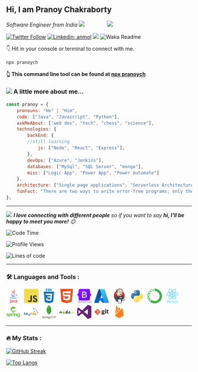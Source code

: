 <h2>Hi, I am Pranoy Chakraborty</h2>
<p><em>Software Engineer from India </a><img src="https://media.giphy.com/media/WUlplcMpOCEmTGBtBW/giphy.gif" width="30"> 
  <img align='right' src="https://media.giphy.com/media/M9gbBd9nbDrOTu1Mqx/giphy.gif" width="230">
</em></p>

[![Twitter Follow](https://img.shields.io/twitter/follow/misteranmol?label=Follow)](https://twitter.com/intent/follow?screen_name=ig_pranoy)
[![Linkedin: anmol](https://img.shields.io/badge/-Pranoy-blue?style=flat-square&logo=Linkedin&logoColor=white&link=https://www.linkedin.com/in/pranoy-chakraborty/)](https://www.linkedin.com/in/pranoy-chakraborty)
![](https://visitor-badge.glitch.me/badge?page_id=developersview)
![Waka Readme](https://github.com/anmol098/anmol098/workflows/Waka%20Readme/badge.svg)

👇 Hit in your console or terminal to connect with me.

```bash
npx pranoych
```
**👆 This command line tool can be found at [npx pranoych](https://github.com/developersview/npx_card)**

### <img src="https://media.giphy.com/media/VgCDAzcKvsR6OM0uWg/giphy.gif" width="50"> A little more about me...  

```javascript
const pranoy = {
    pronouns: "He" | "Him",
    code: ["Java", "Javascript", "Python"],
    askMeAbout: ["web dev", "tech", "chess", "science"],
    technologies: {
        backEnd: {
        //still learning
            js: ["Node", "React", "Express"],
        },
        devOps: ["Azure", "Jenkins"],
        databases: ["MySql", "SQL Server", "mongo"],
        misc: ["Logic App", "Power App", "Power Automate"]
    },
    architecture: ["Single page applications", "Serverless Architecture", "Progressive web applications"],
    funFact: "There are two ways to write error-free programs; only the third one works"
};
```

---
<img src="https://media.giphy.com/media/LnQjpWaON8nhr21vNW/giphy.gif" width="60"> <em><b>I love connecting with different people</b> so if you want to say <b>hi, I'll be happy to meet you more!</b> 😊</em>

<!--START_SECTION:waka-->
![Code Time](http://img.shields.io/badge/Code%20Time-500%20hrs%2036%20mins-blue)

![Profile Views](http://img.shields.io/badge/Profile%20Views-114-blue)

![Lines of code](https://img.shields.io/badge/From%20Hello%20World%20I%27ve%20Written-1%20Lakh%20lines%20of%20code-blue)

---

### :hammer_and_wrench: Languages and Tools :

<div>
  <img src="https://github.com/devicons/devicon/blob/master/icons/java/java-original-wordmark.svg" title="Java" alt="Java" width="40" height="40"/>&nbsp;
    <img src="https://github.com/devicons/devicon/blob/master/icons/javascript/javascript-original.svg" title="JavaScript" alt="JavaScript" width="40" height="40"/>&nbsp;
  <img src="https://github.com/devicons/devicon/blob/master/icons/css3/css3-plain-wordmark.svg"  title="CSS3" alt="CSS" width="40" height="40"/>&nbsp;
  <img src="https://github.com/devicons/devicon/blob/master/icons/html5/html5-original.svg" title="HTML5" alt="HTML" width="40" height="40"/>&nbsp;
    <img src="https://github.com/devicons/devicon/blob/master/icons/bootstrap/bootstrap-original-wordmark.svg" title="Bootstrap"  alt="Bootstrap" width="40" height="40"/>&nbsp;
   <img src="https://github.com/devicons/devicon/blob/master/icons/azure/azure-original.svg" title="Azure" alt="Azure" width="40" height="40"/>&nbsp;
  <img src="https://github.com/devicons/devicon/blob/master/icons/jenkins/jenkins-original.svg" title="jenkins" alt="Jenkins" width="40" height="40"/>&nbsp;  
  <img src="https://github.com/devicons/devicon/blob/master/icons/python/python-original.svg" title="Python" alt="Python" width="40" height="40"/>&nbsp;
  <img src="https://github.com/devicons/devicon/blob/master/icons/anaconda/anaconda-original.svg" title="Anaconda" alt="Anaconda" width="40" height="40"/>&nbsp;
  <img src="https://github.com/devicons/devicon/blob/master/icons/react/react-original-wordmark.svg" title="React" alt="React" width="40" height="40"/>&nbsp;
  <img src="https://github.com/devicons/devicon/blob/master/icons/spring/spring-original-wordmark.svg" title="Spring" alt="Spring" width="40" height="40"/>&nbsp;
  <img src="https://github.com/devicons/devicon/blob/master/icons/mysql/mysql-original-wordmark.svg" title="MySQL"  alt="MySQL" width="40" height="40"/>&nbsp;
  <img src="https://github.com/devicons/devicon/blob/master/icons/mongodb/mongodb-original-wordmark.svg" title="MongoDB"  alt="MongoDB" width="40" height="40"/>&nbsp;
  <img src="https://github.com/devicons/devicon/blob/master/icons/nodejs/nodejs-original-wordmark.svg" title="NodeJS" alt="NodeJS" width="40" height="40"/>&nbsp;
  <img src="https://github.com/devicons/devicon/blob/master/icons/visualstudio/visualstudio-plain.svg" title="VS" alt="VS" width="40" height="40"/>&nbsp;
  <img src="https://github.com/devicons/devicon/blob/master/icons/git/git-original-wordmark.svg" title="Git" **alt="Git" width="40" height="40"/>&nbsp;
  <img src="https://github.com/devicons/devicon/blob/master/icons/firebase/firebase-plain.svg" title="Git" **alt="Git" width="40" height="40"/>
</div>

---

### :fire: My Stats :
[![GitHub Streak](https://github-readme-streak-stats.herokuapp.com?user=developersview&theme=garden)](https://git.io/streak-stats)

[![Top Langs](https://github-readme-stats.vercel.app/api/top-langs/?username=developersview&layout=compact&theme=dark)](https://github.com/anuraghazra/github-readme-stats)


